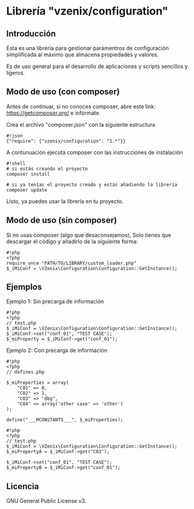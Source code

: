 
# Librería "vzenix/configuration"

## Introducción

Esta es una librería para gestionar parámentros de configuración simplificada al 
máximo que almacena propiedades y valores.

Es de uso general para el desarrollo de aplicaciones y scripts sencillos y ligeros.

## Modo de uso (con composer)

Antes de continuar, si no conoces composer, abre este link: https://getcomposer.org/
e infórmate.

Crea el archivo "composer.json" con la siguiente estructura

```
#!json
{"require": {"vzenix/configuration": "1.*"}}
```

A contunuación ejecuta composer con las instrucciones de instalación

```
#!shell
# si estás creando el proyecto
composer install 

# si ya tenías el proyecto creado y estás añadiendo la librería
composer update 
```

Listo, ya puedes usar la librería en tu proyecto.

## Modo de uso (sin composer)

Si no usas composer (algo que desaconsejamos), Solo tienes que descargar 
el código y añadirlo de la siguiente forma:

```
#!php
<?php
require_once "PATH/TO/LIBRARY/custom_loader.php"
$_iMiConf = \VZenix\Configuration\Configuration::GetInstance();
```

## Ejemplos

Ejemplo 1: Sin precarga de información

```
#!php
<?php
// test.php
$_iMiConf = \VZenix\Configuration\Configuration::GetInstance();
$_iMiConf->set("conf_01", "TEST CASE");
$_miProperty = $_iMiConf->get("conf_01");
```

Ejemplo 2: Con precarga de información

```
#!php
<?php
// defines.php

$_miProperties = array(
    "C01" => 0,
    "C02" => 1,
    "C03" => "dbg",
    "C04" => array('other case' => 'other')
);

define("___MCONSTANTS___", $_miProperties);
```

```
#!php
<?php
// test.php
$_iMiConf = \VZenix\Configuration\Configuration::GetInstance();
$_miPropertyA = $_iMiConf->get("C03");

$_iMiConf->set("conf_01", "TEST CASE");
$_miPropertyB = $_iMiConf->get("conf_01");
```

## Licencia

GNU General Public License v3.
